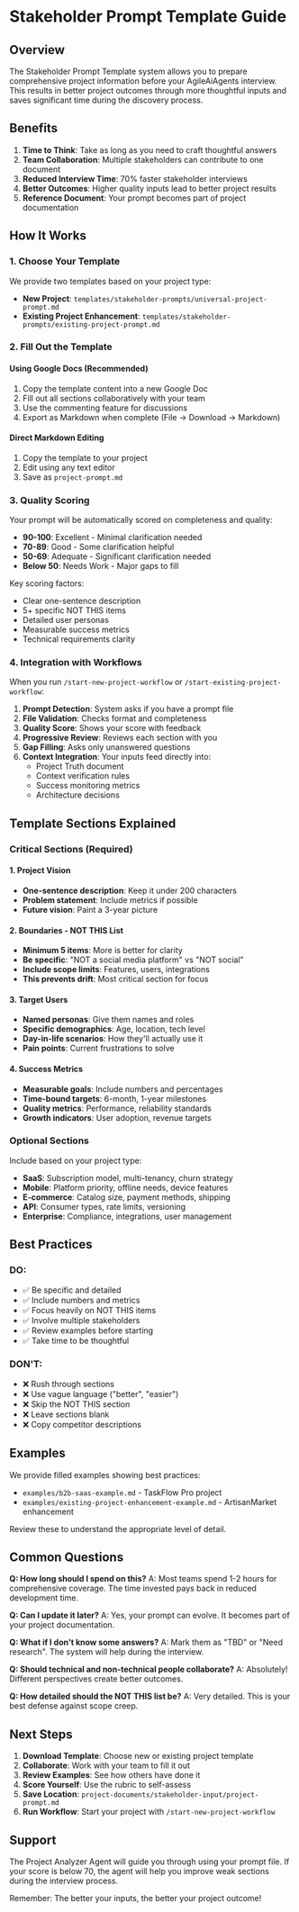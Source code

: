 # Stakeholder Prompt Template Guide

## Overview

The Stakeholder Prompt Template system allows you to prepare comprehensive project information before your AgileAiAgents interview. This results in better project outcomes through more thoughtful inputs and saves significant time during the discovery process.

## Benefits

1. **Time to Think**: Take as long as you need to craft thoughtful answers
2. **Team Collaboration**: Multiple stakeholders can contribute to one document
3. **Reduced Interview Time**: 70% faster stakeholder interviews
4. **Better Outcomes**: Higher quality inputs lead to better project results
5. **Reference Document**: Your prompt becomes part of project documentation

## How It Works

### 1. Choose Your Template

We provide two templates based on your project type:

- **New Project**: `templates/stakeholder-prompts/universal-project-prompt.md`
- **Existing Project Enhancement**: `templates/stakeholder-prompts/existing-project-prompt.md`

### 2. Fill Out the Template

#### Using Google Docs (Recommended)
1. Copy the template content into a new Google Doc
2. Fill out all sections collaboratively with your team
3. Use the commenting feature for discussions
4. Export as Markdown when complete (File → Download → Markdown)

#### Direct Markdown Editing
1. Copy the template to your project
2. Edit using any text editor
3. Save as `project-prompt.md`

### 3. Quality Scoring

Your prompt will be automatically scored on completeness and quality:

- **90-100**: Excellent - Minimal clarification needed
- **70-89**: Good - Some clarification helpful
- **50-69**: Adequate - Significant clarification needed
- **Below 50**: Needs Work - Major gaps to fill

Key scoring factors:
- Clear one-sentence description
- 5+ specific NOT THIS items
- Detailed user personas
- Measurable success metrics
- Technical requirements clarity

### 4. Integration with Workflows

When you run `/start-new-project-workflow` or `/start-existing-project-workflow`:

1. **Prompt Detection**: System asks if you have a prompt file
2. **File Validation**: Checks format and completeness
3. **Quality Score**: Shows your score with feedback
4. **Progressive Review**: Reviews each section with you
5. **Gap Filling**: Asks only unanswered questions
6. **Context Integration**: Your inputs feed directly into:
   - Project Truth document
   - Context verification rules
   - Success monitoring metrics
   - Architecture decisions

## Template Sections Explained

### Critical Sections (Required)

#### 1. Project Vision
- **One-sentence description**: Keep it under 200 characters
- **Problem statement**: Include metrics if possible
- **Future vision**: Paint a 3-year picture

#### 2. Boundaries - NOT THIS List
- **Minimum 5 items**: More is better for clarity
- **Be specific**: "NOT a social media platform" vs "NOT social"
- **Include scope limits**: Features, users, integrations
- **This prevents drift**: Most critical section for focus

#### 3. Target Users
- **Named personas**: Give them names and roles
- **Specific demographics**: Age, location, tech level
- **Day-in-life scenarios**: How they'll actually use it
- **Pain points**: Current frustrations to solve

#### 4. Success Metrics
- **Measurable goals**: Include numbers and percentages
- **Time-bound targets**: 6-month, 1-year milestones
- **Quality metrics**: Performance, reliability standards
- **Growth indicators**: User adoption, revenue targets

### Optional Sections

Include based on your project type:
- **SaaS**: Subscription model, multi-tenancy, churn strategy
- **Mobile**: Platform priority, offline needs, device features
- **E-commerce**: Catalog size, payment methods, shipping
- **API**: Consumer types, rate limits, versioning
- **Enterprise**: Compliance, integrations, user management

## Best Practices

### DO:
- ✅ Be specific and detailed
- ✅ Include numbers and metrics
- ✅ Focus heavily on NOT THIS items
- ✅ Involve multiple stakeholders
- ✅ Review examples before starting
- ✅ Take time to be thoughtful

### DON'T:
- ❌ Rush through sections
- ❌ Use vague language ("better", "easier")
- ❌ Skip the NOT THIS section
- ❌ Leave sections blank
- ❌ Copy competitor descriptions

## Examples

We provide filled examples showing best practices:
- `examples/b2b-saas-example.md` - TaskFlow Pro project
- `examples/existing-project-enhancement-example.md` - ArtisanMarket enhancement

Review these to understand the appropriate level of detail.

## Common Questions

**Q: How long should I spend on this?**
A: Most teams spend 1-2 hours for comprehensive coverage. The time invested pays back in reduced development time.

**Q: Can I update it later?**
A: Yes, your prompt can evolve. It becomes part of your project documentation.

**Q: What if I don't know some answers?**
A: Mark them as "TBD" or "Need research". The system will help during the interview.

**Q: Should technical and non-technical people collaborate?**
A: Absolutely! Different perspectives create better outcomes.

**Q: How detailed should the NOT THIS list be?**
A: Very detailed. This is your best defense against scope creep.

## Next Steps

1. **Download Template**: Choose new or existing project template
2. **Collaborate**: Work with your team to fill it out
3. **Review Examples**: See how others have done it
4. **Score Yourself**: Use the rubric to self-assess
5. **Save Location**: `project-documents/stakeholder-input/project-prompt.md`
6. **Run Workflow**: Start your project with `/start-new-project-workflow`

## Support

The Project Analyzer Agent will guide you through using your prompt file. If your score is below 70, the agent will help you improve weak sections during the interview process.

Remember: The better your inputs, the better your project outcome!